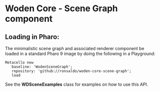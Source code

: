 # Woden Core - Scene Graph component
## Loading in Pharo:

The minimalistic scene graph and associated renderer component be loaded in a standard Pharo 9 image by doing the following in a Playground:
```smalltalk
Metacello new
   baseline: 'WodenSceneGraph';
   repository: 'github://ronsaldo/woden-core-scene-graph';
   load
```

See the **WDSceneExamples** class for examples on how to use this API.
